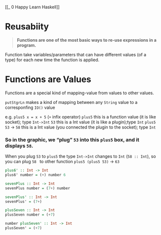[[_ 0 Happy Learn Haskell]]

# Reusabiity
> **Functions are one of the most basic ways to re-use expressions in a program.**

Function take variables/parameters that can have different values (of a type) for each new time the function is applied.


# Functions are Values

Functions are a special kind of mapping-value from values to other values.

`putStgrLn` makes a kind of mapping between any `String` value to a corresponfing `IO()` value

e.g.
`plus5 x = x + 5`  (`+` infix operator)
`plus5` this is a function value (it is like socket); type `Int->Int`
`53` this is a Int value (it is like a plugin);type `Int`
`plus5 53` -> `58` this is a Int value (you connected the plugin to the socket); type `Int`

### So in the graphic, we “plug” `53` into this `plus5` box, and it displays `58`.


When you plug `53` to `plus5` the type `Int->Int` changes to `Int` (`58 :: Int`), so you can plug `58 ` to other function
`plus5 (plus5 53)` -> `63`


```haskell
plus6' :: Int -> Int 
plus6' number = (+) number 6

sevenPlus :: Int -> Int 
sevenPlus number = (7+) number 

sevenPlus' :: Int -> Int 
sevenPlus' = (7+) 

plusSeven :: Int -> Int 
plusSeven number = (+7) 

number plusSeven' :: Int -> Int 
plusSeven' = (+7)
```

